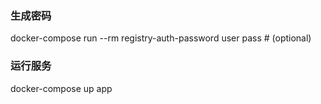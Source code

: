 ### 生成密码
docker-compose run --rm registry-auth-password user pass # (optional)

### 运行服务
docker-compose up app